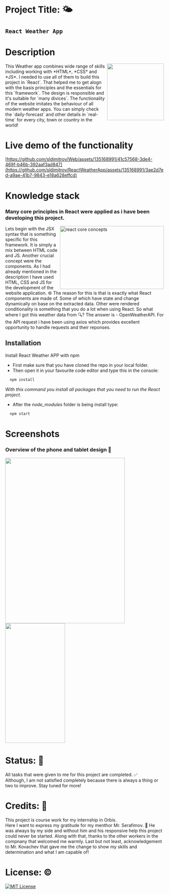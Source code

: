 # Project Title: 🌤️
## `React Weather App`

# Description #
<img align="right" width="180" height="180" src="https://github.com/sldimitrov/ReactWeatherApp/assets/135168991/411e28f1-4dd0-4c6c-8758-1ddeff414195"/>
 This Weather app combines wide range of skills including working with *HTML*, *CSS* and *JS*. I needed to use all of them to build this project in `React`. That helped me to get alogn with the basis principles and the essentials for this `framework`.
The design is responsible and it's suitable for `many divices`. The functionality of the website imitates the behaviour of all modern weather apps. You can simply check the `daily-forecast` and other details in `real-time` for every city, town or country in the world! 

# Live demo of the functionality #
[https://github.com/sldimitrov/Web/assets/135168991/41c57568-3de4-469f-b46b-392aaf3ad847](https://github.com/sldimitrov/ReactWeatherApp/assets/135168991/3ae2d7ed-a9ae-41b7-9843-e18a628effcd)

# Knowledge stack #
 ### Many core principles in React were applied as i have been developing this project.
 <img align="right" width="330" height="200" alt="react core concepts" src="https://github.com/sldimitrov/ReactWeatherApp/assets/135168991/7b864aeb-9cf4-49a4-905e-ec10290f2932" /> 
 Lets begin with the JSX syntax that is something specific for this framework. It is simply a mix between HTML code and JS. 
 Another crucial concept were the components. As I had already mentioned in the description I have used HTML, CSS and JS for the development of the website application. ⚙️
 The reason for this is that is exactly what React components are made of. 
Some of which have state and change dynamically on base on the extracted data. Other were rendered conditionality is something that you do a lot when using React. So what where I got this weather data from 🔍? The answer is - OpenWeatherAPI. For the API request i have been using axios which provides excellent opportunity to handle requests and their reponses. 


## Installation

Install React Weather APP with npm

* First make sure that you have cloned the repo in your local folder.
* Then open it in your favourite code editor and type this in the console:

```bash
  npm install
```
*With this command you install all packages that you need to run the React project.*
* After the *node_modules* folder is being install type:
```bash
  npm start
```

# Screenshots #
### Overview of the phone and tablet design 🎨
<img src="https://github.com/sldimitrov/ReactWeatherApp/assets/135168991/e40d4b5f-01f9-4f00-a59d-e76925b5da06" width="380" height="525"/>
<img src="https://github.com/sldimitrov/ReactWeatherApp/assets/135168991/999271ae-221a-4011-9b92-feecf9c6234e" width="190" height="380" />

# Status: 📶
All tasks that were given to me for this project are completed. ✅ <br/> 
Although, I am not satisfied completely because there is always a thing or two to improve. Stay tuned for more!

# Credits: 📝
This project is course work for my internship in Orbis. <br/>
Here I want to express my gratitude for my menthor Mr. Serafimov. 🙏 He was always by my side and without him and his responsive help this project could never be started. Along with that, thanks to the other workers in the compnany that welcomed me warmly. Last but not least, acknowledgement to Mr. Kovachev that gave me the change to show my skills and determination and what I am capable of!

# License: ©️
[![MIT License](https://img.shields.io/badge/License-MIT-green.svg)](https://choosealicense.com/licenses/mit/)
